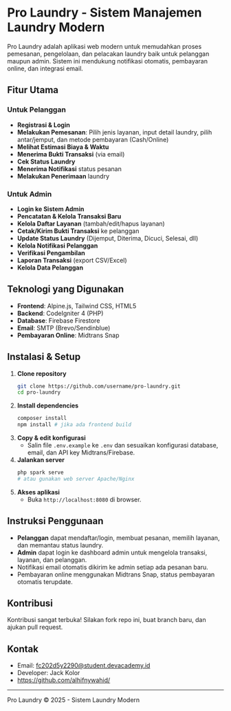 # Pro Laundry - Sistem Manajemen Laundry Modern

Pro Laundry adalah aplikasi web modern untuk memudahkan proses pemesanan, pengelolaan, dan pelacakan laundry baik untuk pelanggan maupun admin. Sistem ini mendukung notifikasi otomatis, pembayaran online, dan integrasi email.

## Fitur Utama

### Untuk Pelanggan

- **Registrasi & Login**
- **Melakukan Pemesanan**: Pilih jenis layanan, input detail laundry, pilih antar/jemput, dan metode pembayaran (Cash/Online)
- **Melihat Estimasi Biaya & Waktu**
- **Menerima Bukti Transaksi** (via email)
- **Cek Status Laundry**
- **Menerima Notifikasi** status pesanan
- **Melakukan Penerimaan** laundry

### Untuk Admin

- **Login ke Sistem Admin**
- **Pencatatan & Kelola Transaksi Baru**
- **Kelola Daftar Layanan** (tambah/edit/hapus layanan)
- **Cetak/Kirim Bukti Transaksi** ke pelanggan
- **Update Status Laundry** (Dijemput, Diterima, Dicuci, Selesai, dll)
- **Kelola Notifikasi Pelanggan**
- **Verifikasi Pengambilan**
- **Laporan Transaksi** (export CSV/Excel)
- **Kelola Data Pelanggan**

## Teknologi yang Digunakan

- **Frontend**: Alpine.js, Tailwind CSS, HTML5
- **Backend**: CodeIgniter 4 (PHP)
- **Database**: Firebase Firestore 
- **Email**: SMTP (Brevo/Sendinblue)
- **Pembayaran Online**: Midtrans Snap

## Instalasi & Setup

1. **Clone repository**
   ```bash
   git clone https://github.com/username/pro-laundry.git
   cd pro-laundry
   ```
2. **Install dependencies**
   ```bash
   composer install
   npm install # jika ada frontend build
   ```
3. **Copy & edit konfigurasi**
   - Salin file `.env.example` ke `.env` dan sesuaikan konfigurasi database, email, dan API key Midtrans/Firebase.
4. **Jalankan server**
   ```bash
   php spark serve
   # atau gunakan web server Apache/Nginx
   ```
5. **Akses aplikasi**
   - Buka `http://localhost:8080` di browser.

## Instruksi Penggunaan

- **Pelanggan** dapat mendaftar/login, membuat pesanan, memilih layanan, dan memantau status laundry.
- **Admin** dapat login ke dashboard admin untuk mengelola transaksi, layanan, dan pelanggan.
- Notifikasi email otomatis dikirim ke admin setiap ada pesanan baru.
- Pembayaran online menggunakan Midtrans Snap, status pembayaran otomatis terupdate.

## Kontribusi

Kontribusi sangat terbuka! Silakan fork repo ini, buat branch baru, dan ajukan pull request.

## Kontak

- Email: fc202d5y2290@student.devacademy.id
- Developer: Jack Kolor
- https://github.com/alhifnywahid/

---

Pro Laundry © 2025 - Sistem Laundry Modern
